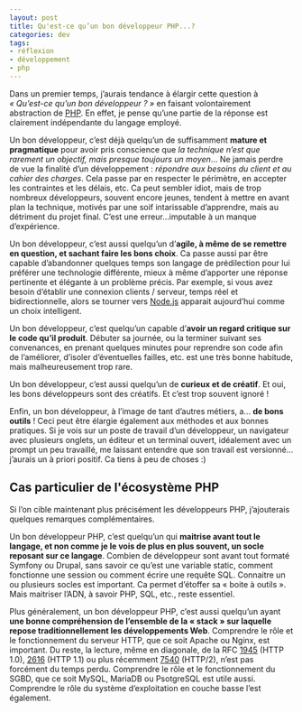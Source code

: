 ```yaml
---
layout: post
title: Qu'est-ce qu’un bon développeur PHP...?
categories: dev
tags:
- réflexion
- développement
- php
---
```


Dans un premier temps, j’aurais tendance à élargir cette question à _« Qu’est-ce qu’un bon développeur ? »_ en faisant volontairement abstraction de [PHP](http://php.net/). En effet, je pense qu’une partie de la réponse est clairement indépendante du langage employé.

Un bon développeur, c’est déjà quelqu’un de suffisamment __mature et pragmatique__ pour avoir pris conscience que _la technique n’est que rarement un objectif, mais presque toujours un moyen_... Ne jamais perdre de vue la finalité d’un développement : _répondre aux besoins du client et au cahier des charges_. Cela passe par en respecter le périmètre, en accepter les contraintes et les délais, etc. Ca peut sembler idiot, mais de trop nombreux développeurs, souvent encore jeunes, tendent à mettre en avant plan la technique, motivés par une soif intarissable d’apprendre, mais au détriment du projet final. C’est une erreur…imputable à un manque d’expérience.

Un bon développeur, c’est aussi quelqu’un d’__agile, à même de se remettre en question, et sachant faire les bons choix__. Ca passe aussi par être capable d’abandonner quelques temps son langage de prédilection pour lui préférer une technologie différente, mieux à même d’apporter une réponse pertinente et élégante à un problème précis. Par exemple, si vous avez besoin d’établir une connexion clients / serveur, temps réel et bidirectionnelle, alors se tourner vers [Node.js](https://nodejs.org/en/) apparait aujourd’hui comme un choix intelligent.

Un bon développeur, c’est quelqu’un capable d’__avoir un regard critique sur le code qu’il produit__. Débuter sa journée, ou la terminer suivant ses convenances, en prenant quelques minutes pour reprendre son code afin de l’améliorer, d’isoler d’éventuelles failles, etc. est une très bonne habitude, mais malheureusement trop rare.

Un bon développeur, c’est aussi quelqu’un de __curieux et de créatif__. Et oui, les bons développeurs sont des créatifs. Et c’est trop souvent ignoré !

Enfin, un bon développeur, à l’image de tant d’autres métiers, a... __de bons outils__ ! Ceci peut être élargie également aux méthodes et aux bonnes pratiques. Si je vois sur un poste de travail d’un développeur, un navigateur avec plusieurs onglets, un éditeur et un terminal ouvert, idéalement avec un prompt un peu travaillé, me laissant entendre que son travail est versionné... j’aurais un à priori positif. Ca tiens à peu de choses :) 

## Cas particulier de l'écosystème PHP

Si l’on cible maintenant plus précisément les développeurs PHP, j’ajouterais quelques remarques complémentaires. 

Un bon développeur PHP, c’est quelqu’un qui __maitrise avant tout le langage, et non comme je le vois de plus en plus souvent, un socle reposant sur ce langage__. Combien de développeur sont avant tout formaté Symfony ou Drupal, sans savoir ce qu’est une variable static, comment fonctionne une session ou comment écrire  une requête SQL. Connaitre un ou plusieurs socles est important. Ca permet d’étoffer sa « boite à outils ». Mais maitriser l’ADN, à savoir PHP, SQL, etc., reste essentiel.

Plus généralement, un bon développeur PHP, c’est aussi quelqu’un ayant __une bonne compréhension de l’ensemble de la « stack » sur laquelle repose traditionnellement les développements Web__. Comprendre le rôle et le fonctionnement du serveur HTTP, que ce soit Apache ou Nginx, est important. Du reste, la lecture, même en diagonale, de la RFC [1945](https://tools.ietf.org/html/rfc1945) (HTTP 1.0), [2616](https://tools.ietf.org/html/rfc2616) (HTTP 1.1) ou plus récemment [7540](https://tools.ietf.org/html/rfc7540) (HTTP/2), n’est pas forcément du temps perdu. Comprendre le rôle et le fonctionnement du SGBD, que ce soit MySQL, MariaDB ou PsotgreSQL est utile aussi. Comprendre le rôle du système d’exploitation en couche basse l’est également.